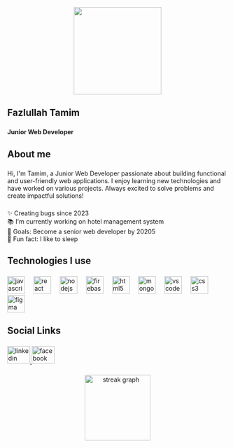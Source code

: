 <div align="center">
  <img height="200" src="https://i.ibb.co.com/HxkZ4P8/Whats-App-Image-2025-01-08-at-12-13-35-AM.jpg"  />
</div>

###

<h2 align="left">Fazlullah Tamim</h2>

###

<h4 align="left">Junior Web Developer</h4>

###

<h2 align="left">About me</h2>

###

<p align="left">Hi, I'm Tamim, a Junior Web Developer passionate about building functional and user-friendly web applications. I enjoy learning new technologies and have worked on various projects. Always excited to solve problems and create impactful solutions!</p>

###

<p align="left">✨ Creating bugs since 2023<br>📚 I'm currently working on hotel management system<br>🎯 Goals: Become a senior web developer by 20205<br>🎲 Fun fact: I like to sleep</p>

###

<h2 align="left">Technologies  I use</h2>

###

<div align="left">
  <img src="https://cdn.jsdelivr.net/gh/devicons/devicon/icons/javascript/javascript-original.svg" height="40" alt="javascript logo"  />
  <img width="12" />
  <img src="https://cdn.jsdelivr.net/gh/devicons/devicon/icons/react/react-original.svg" height="40" alt="react logo"  />
  <img width="12" />
  <img src="https://cdn.jsdelivr.net/gh/devicons/devicon/icons/nodejs/nodejs-original.svg" height="40" alt="nodejs logo"  />
  <img width="12" />
  <img src="https://cdn.jsdelivr.net/gh/devicons/devicon/icons/firebase/firebase-plain.svg" height="40" alt="firebase logo"  />
  <img width="12" />
  <img src="https://cdn.jsdelivr.net/gh/devicons/devicon/icons/html5/html5-original.svg" height="40" alt="html5 logo"  />
  <img width="12" />
  <img src="https://cdn.jsdelivr.net/gh/devicons/devicon/icons/mongodb/mongodb-original.svg" height="40" alt="mongodb logo"  />
  <img width="12" />
  <img src="https://cdn.jsdelivr.net/gh/devicons/devicon/icons/vscode/vscode-original.svg" height="40" alt="vscode logo"  />
  <img width="12" />
  <img src="https://cdn.jsdelivr.net/gh/devicons/devicon/icons/css3/css3-original.svg" height="40" alt="css3 logo"  />
  <img width="12" />
  <img src="https://cdn.jsdelivr.net/gh/devicons/devicon/icons/figma/figma-original.svg" height="40" alt="figma logo"  />
</div>

###

<h2 align="left">Social Links</h2>

###

<div align="left">
  <a href="https://www.linkedin.com/in/fazlullah-tamim-27896633a/" target="_blank">
    <img src="https://raw.githubusercontent.com/maurodesouza/profile-readme-generator/master/src/assets/icons/social/linkedin/default.svg" width="52" height="40" alt="linkedin logo"  />
  </a>
  <a href="https://www.facebook.com/fozlullah.tamim.3/" target="_blank">
    <img src="https://raw.githubusercontent.com/maurodesouza/profile-readme-generator/master/src/assets/icons/social/facebook/default.svg" width="52" height="40" alt="facebook logo"  />
  </a>
</div>

###

<div align="center">
  <img src="https://streak-stats.demolab.com?user=Ftamim003 &locale=en&mode=daily&theme=dracula&hide_border=false&border_radius=5&order=3" height="150" alt="streak graph"  />
</div>

###
